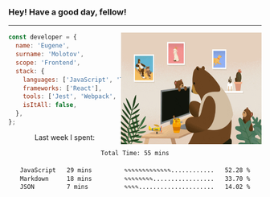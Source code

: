 ### Hey! Have a good day, fellow!
---
<img align='right' alt='GIF' vertical-align='center' src='./src/giphy.gif' width='280px' height='222px'/>

```javascript
const developer = {
  name: 'Eugene',
  surname: 'Molotov',
  scope: 'Frontend',
  stack: {
    languages: ['JavaScript', 'TypeScript'],
    frameworks: ['React'],
    tools: ['Jest', 'Webpack', 'Sass'],
    isItAll: false,
  },
};
```
<p align="center">
  Last week I spent:
</p>
<div align="center">
<!--START_SECTION:waka-->

```txt
Total Time: 55 mins

JavaScript   29 mins         ✎✎✎✎✎✎✎✎✎✎✎✎✎............   52.28 %
Markdown     18 mins         ✎✎✎✎✎✎✎✎.................   33.70 %
JSON         7 mins          ✎✎✎✎.....................   14.02 %
```

<!--END_SECTION:waka-->

